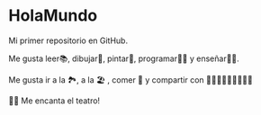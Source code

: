 # HolaMundo

Mi primer repositorio en GitHub.

Me gusta leer📚, dibujar📓, pintar🎨, programar👩‍💻 y enseñar👩‍🏫.

Me gusta ir a la 🏞, a la 🏖 , comer 🍕 y compartir con 👩🧑👩‍🦰👩‍🦱👨‍🦱👨

🎇✨ Me encanta el teatro!
